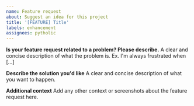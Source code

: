 ```yaml
---
name: Feature request
about: Suggest an idea for this project
title: '[FEATURE] Title'
labels: enhancement
assignees: pytholic
---
```


**Is your feature request related to a problem? Please describe.**
A clear and concise description of what the problem is. Ex. I'm always frustrated when [...]

**Describe the solution you'd like**
A clear and concise description of what you want to happen.

**Additional context**
Add any other context or screenshots about the feature request here.
